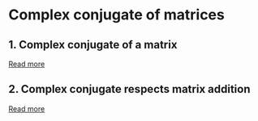 # Complex conjugate of matrices

## 1. Complex conjugate of a matrix

[Read more](./0001-complex-conjugate-of-matrix.md)

## 2. Complex conjugate respects matrix addition

[Read more](./0002-complex-conjugate-respects-matrix-addition.md)
